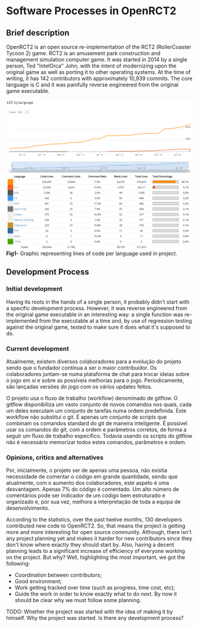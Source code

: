 # Software Processes in OpenRCT2

## Brief description
OpenRCT2 is an open source re-implementation of the RCT2 (RollerCoaster Tycoon 2) game. RCT2 is an amusement park construction and management simulation computer game.
It was started in 2014 by a single person, Ted "IntelOrca" John, with the intent of modernizing upon the original game as well as porting it to other operating systems.
At the time of writing, it has 142 contributors with approximately 10,939 commits.
The core language is C and it was painfully reverse engineered from the original game executable.

![alt tag](https://github.com/n42k/OpenRCT2/blob/783b5911df1de6a34f0d7713f8033c74a9e8b654/reports/Images/Languages%20Graphical1.png)
![alt tag](https://raw.githubusercontent.com/n42k/OpenRCT2/develop/reports/Images/1.png)
**Fig1-** Graphic representing lines of code per language used in project. 

## Development Process
### Initial development
Having its roots in the hands of a single person, it probably didn't start with a specific development process. However, it was reverse engineered from the original game executable in an interesting way: a single function was re-implemented from the executable at a time and, by use of regression testing against the original game, tested to make sure it does what it's supposed to do.

### Current development
Atualmente, existem diversos colaboradores para a evolução do projeto sendo que o fundador continua a ser o maior contribuidor. Os colaboradores juntam-se numa plataforma de chat para trocar ideias sobre o jogo em si e sobre as possíveis melhorias para o jogo.
Periodicamente, são lançadas versões do jogo com os vários updates feitos.

O projeto usa o fluxo de trabalho (workflow) denominado de gitflow. O gitflow disponibiliza um vasto conjunto de novos comandos nos quais, cada um deles executam um conjunto de tarefas numa ordem predefinida. Este workflow não substitui o git. É apenas um conjunto de scripts que combinam os comandos standard do git de maneira inteligente. É possível usar os comandos do git, com a ordem e parâmetros corretos, de forma a seguir um fluxo de trabalho específico. Todavia usando os scripts do gitflow não é necessário memorizar todos estes comandos, parâmetros e ordem.

### Opinions, critics and alternatives
Por, inicialmente, o projeto ser de apenas uma pessoa, não existia necessidade de comentar o código em grande quantidade, sendo que atualmente, com o aumento dos colaboradores, este aspeto é uma desvantagem. Apenas 7% do código é comentado. Um alto número de comentários pode ser indicador de um código bem estruturado e organizado e, por sua vez, melhora a interpretação de toda a equipa de desenvolvimento. 

According to the statistics, over the past twelve months, 130 developers contributed new code to OpenRCT2. So, that means the project is getting more and more interesting for open source community. Although, there isn't any project planning yet and makes it harder for new contributors since they don't know where exactly they should start by.
Also, having a decent planning leads to a significant increase of efficiency of everyone working on the project. But why? Well, highlighting the most important, we got the following:
* Coordination between contributors;
* Good environment;
* Work getting tracked over time (such as progress, time cost, etc);
* Guide the work in order to know exactly what to do next.
By now it should be clear why we must follow some planning.


TODO:
	Whether the project was started with the idea of making it by himself.
	Why the project was started.
	Is there any development process?
